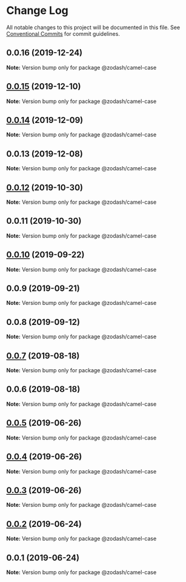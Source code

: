 # Change Log

All notable changes to this project will be documented in this file.
See [Conventional Commits](https://conventionalcommits.org) for commit guidelines.

## 0.0.16 (2019-12-24)

**Note:** Version bump only for package @zodash/camel-case





## [0.0.15](https://github.com/zcorky/zodash/compare/@zodash/camel-case@0.0.14...@zodash/camel-case@0.0.15) (2019-12-10)

**Note:** Version bump only for package @zodash/camel-case





## [0.0.14](https://github.com/zcorky/zodash/compare/@zodash/camel-case@0.0.13...@zodash/camel-case@0.0.14) (2019-12-09)

**Note:** Version bump only for package @zodash/camel-case





## 0.0.13 (2019-12-08)

**Note:** Version bump only for package @zodash/camel-case





## [0.0.12](https://github.com/zcorky/zodash/compare/@zodash/camel-case@0.0.11...@zodash/camel-case@0.0.12) (2019-10-30)

**Note:** Version bump only for package @zodash/camel-case





## 0.0.11 (2019-10-30)

**Note:** Version bump only for package @zodash/camel-case





## [0.0.10](https://github.com/zcorky/zodash/compare/@zodash/camel-case@0.0.9...@zodash/camel-case@0.0.10) (2019-09-22)

**Note:** Version bump only for package @zodash/camel-case





## 0.0.9 (2019-09-21)

**Note:** Version bump only for package @zodash/camel-case





## 0.0.8 (2019-09-12)

**Note:** Version bump only for package @zodash/camel-case





## [0.0.7](https://github.com/zcorky/zodash/compare/@zodash/camel-case@0.0.6...@zodash/camel-case@0.0.7) (2019-08-18)

**Note:** Version bump only for package @zodash/camel-case





## 0.0.6 (2019-08-18)

**Note:** Version bump only for package @zodash/camel-case





## [0.0.5](https://github.com/zcorky/zodash/compare/@zodash/camel-case@0.0.4...@zodash/camel-case@0.0.5) (2019-06-26)

**Note:** Version bump only for package @zodash/camel-case





## [0.0.4](https://github.com/zcorky/zodash/compare/@zodash/camel-case@0.0.3...@zodash/camel-case@0.0.4) (2019-06-26)

**Note:** Version bump only for package @zodash/camel-case





## [0.0.3](https://github.com/zcorky/zodash/compare/@zodash/camel-case@0.0.2...@zodash/camel-case@0.0.3) (2019-06-26)

**Note:** Version bump only for package @zodash/camel-case





## [0.0.2](https://github.com/zcorky/zodash/compare/@zodash/camel-case@0.0.1...@zodash/camel-case@0.0.2) (2019-06-24)

**Note:** Version bump only for package @zodash/camel-case





## 0.0.1 (2019-06-24)

**Note:** Version bump only for package @zodash/camel-case
